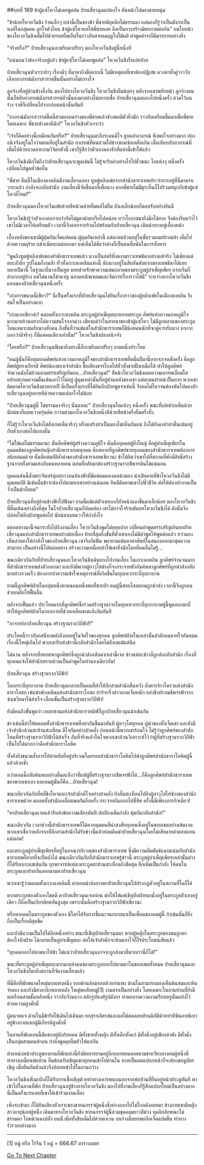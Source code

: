 ##บทที่ 169 ข้าผู้แซ่โหวไม่เคยพูดปด
ป๋ายเสี่ยวฉุนแปลกใจ หันหน้าไปมองชายหนุ่ม

“ข้าน้อยโหวอวิ๋นชิง ร้านเล็กๆ แห่งนี้เป็นของข้า พี่ชายมีบุคลิกไม่ธรรมดา แค่มองก็รู้ว่าเป็นมังกรเป็นหงส์ในกลุ่มคน ถูกใจตัวไหน ข้าผู้แซ่โหวยกให้พี่ชายเลย ถือเป็นการสร้างมิตรภาพต่อกัน” บนใบหน้าของโหวอวิ๋นชิงเต็มไปด้วยรอยยิ้มเย็นรื่นราวกับสายลมฤดูใบไม้ผลิ คำพูดคำจาก็มีมารยาทอย่างยิ่ง

“จริงหรือ?” ป๋ายเสี่ยวฉุนกะพริบตาปริบๆ มองโหวอวิ๋นชิงผู้นี้หนึ่งที

“แน่นอนว่าต้องจริงอยู่แล้ว ข้าผู้แซ่โหวไม่เคยพูดปด” โหวอวิ๋นชิงรีบเอ่ยปาก

ป๋ายเสี่ยวฉุนหัวเราะฮ่าๆ เรื่องดีๆ ที่มาหาถึงมือแบบนี้ ไม่มีเหตุผลที่เขาต้องปฏิเสธ ดวงตาทั้งคู่วาววับ เลือกอาภรณ์มังกรสวรรค์ชิ้นนั้นอย่างไม่เกรงใจ

ลูกจ้างที่อยู่ด้านข้างอึ้งงัน มองไปทางโหวอวิ๋นชิง โหวอวิ๋นชิงยิ้มน้อยๆ หลังจากเขาพยักหน้า ลูกจ้างคนนั้นก็หยิบอาภรณ์มังกรสวรรค์ตัวนั้นลงมาอย่างไม่อยากเชื่อ ป๋ายเสี่ยวฉุนตบลงไปหนึ่งครั้ง สวมไว้บนร่าง ราศีก็เปลี่ยนไปจากก่อนหน้านั้นทันที

“อาภรณ์มังกรสวรรค์ชิ้นนี้สวมลงบนร่างของพี่ชายแล้วช่างพอดีตัวยิ่งนัก ราวกับเตรียมขึ้นมาเพื่อพี่ชายโดยเฉพาะ พี่ชายช่างตาดีนัก!” โหวอวิ๋นชิงหัวเราะร่า

“เจ้าก็คิดอย่างนี้เหมือนกันหรือ?” ป๋ายเสี่ยวฉุนตะลึงระคนดีใจ ลูบคลำอาภรณ์ พึงพอใจอย่างมาก ปลงอนิจจังอยู่ในใจว่าตอนที่อยู่ในสำนัก อาภรณ์ที่ตนสวมใส่ช่างซอมซ่อเหลือเกิน เมื่อเทียบกับอาภรณ์ที่เต็มไปด้วยลวดลายงามวิจิตรตัวนี้ เขาก็รู้สึกว่าตัวเองหลงรักที่แห่งนี้เข้าให้แล้ว 

โหวอวิ๋นชิงนึกไม่ถึงว่าป๋ายเสี่ยวฉุนจะพูดเช่นนี้ ไม่รู้จะรับคำอย่างไรไปชั่วขณะ ไอแห้งๆ หนึ่งครั้ง เปลี่ยนไปพูดหัวข้ออื่น

“พี่ชาย คืนนี้ในเมืองตงหลินมีงานเลี้ยงฉลอง ทูตตู้หลิงเฟยจากสำนักธาราเทพประจำการอยู่ที่นี่มาครบวาระแล้ว กำลังจะกลับสำนัก งานเลี้ยงนี้จัดขึ้นมาก็เพื่อนาง หากพี่ชายไม่มีธุระอื่นก็ไปร่วมสนุกกับข้าผู้แซ่โหวดีไหม?”

ป๋ายเสี่ยวฉุนมองโหวอวิ๋นเฟยด้วยสีหน้าคล้ายยิ้มแต่ไม่ยิ้ม ลังเลเล็กน้อยก็ตอบรับอย่างยินดี

โหวอวิ๋นชิงรู้ว่าตัวเองออกจะเร่งรัดไม่ดูตาม้าตาเรือไปหน่อย ทว่าโอกาสมาถึงมือได้ยาก จึงต้องรีบคว้าไว้ เขาไม่มีเวลาให้เตรียมตัว เวลานี้จึงออกจากร้านไปพร้อมกับป๋ายเสี่ยวฉุน เดินนำทางอยู่เบื้องหน้า

เบื้องหลังของเขามีผู้คุ้มกันเจ็ดแปดคน ผู้คุมกันเหล่านี้ แต่ละคนล้วนอยู่ในขั้นรวมลมปราณห้า เต็มไปด้วยความดุร้าย แม้จะมีตบะแผ่ออกมา แต่เห็นได้ชัดว่าต่างก็เป็นคนที่ถนัดในการสังหาร

“พูดถึงทูตตู้หลิงเฟยของสำนักธาราเทพแล้ว นางเป็นสตรีที่งดงามราวเทพธิดาอย่างแท้จริง ไม่เพียงแต่ตบะล้ำลึก รูปโฉมก็งามล้ำ ทั่วทั้งเกาะตงหลินแห่งนี้ นับนางอยู่ในสิบอันดับแรกของเทพธิดาได้เลย หลายปีมานี้ ในฐานะที่นางเป็นทูต คอยช่วยรักษาความเสมอภาคของตระกูลผู้บำเพ็ญเพียร แรกเริ่มก็ลำบากอยู่บ้าง แต่ไม่นานก็ชำนาญ ฉลาดหลักแหลมและจัดการเรื่องราวได้ดี” ระหว่างทางโหวอวิ๋นชิงแอบมองป๋ายเสี่ยวฉุนหนึ่งครั้ง

“เก่งกาจขนาดนี้เชียว?” นี่เป็นครั้งแรกที่ป๋ายเสี่ยวฉุนได้ยินเรื่องราวของตู้หลิงเฟยในเมืองตงหลิน จึงสนใจเป็นอย่างมาก

“เก่งมากเชียวล่ะ! ตลอดทั้งเกาะตงหลิน ตระกูลผู้บำเพ็ญตบะหลายตระกูล ศิษย์แห่งความภาคภูมิใจมากมายล้วนอยากได้ความสนใจจากนาง เพียงแต่ว่าในสายตาของข้าผู้แซ่โหว ไม่มีลูกหลานของตระกูลไหนเหมาะสมกับนางสักคน ถึงขั้นที่ว่าแม้แต่ในสำนักธาราเทพก็มีน้อยคนนักที่จะคู่ควรกับนาง หากจะบอกว่ามีจริงๆ ก็มีแค่คนเดียวเท่านั้น!” โหวอวิ๋นชิงปลงอนิจจัง

“ใครหรือ?” ป๋ายเสี่ยวฉุนฟังมาถึงตรงนี้ก็กะพริบตาปริบๆ ถามหนึ่งประโยค

“คนผู้นั้นก็คือสุดยอดศิษย์แห่งความภาคภูมิใจของสำนักธาราเทพที่หมื่นปีมานี้ยากจะเจอสักครั้ง คือลูกศิษย์ผู้ทรงเกียรติ ศิษย์น้องของเจ้าสำนัก ชื่อเสียงขจรไกลไปทั่วทั้งชายฝั่งเหนือใต้ ทำให้ลูกศิษย์จำนวนนับไม่ถ้วนตามสรรเสริญเยินยอ...ป๋ายเสี่ยวฉุน!” สีหน้าโหวอวิ๋นชิงเผยความเคารพเลื่อมใสคล้ายสะกดความตื่นเต้นเอาไว้ไม่อยู่ ผู้คุมเหล่านั้นที่อยู่ด้านหลังของเขา แต่ละคนทำหน้าปั้นยาก พวกเขาติดตามโหวอวิ๋นชิงมาหลายปี นี่เป็นครั้งแรกที่ได้ยินอีกฝ่ายพูดจาเช่นนี้ จึงอดไม่ไหวจนต้องหันไปมองป๋ายเสี่ยวฉุนอยู่หลายทีด้วยความแปลกใจไม่น้อย

“ป๋ายเสี่ยวฉุนผู้นี้ ไม่ธรรมดาจริงๆ นั่นแหละ” ป๋ายเสี่ยวฉุนไอแห้งๆ หนึ่งครั้ง ขณะที่เอ่ยปากเห็นด้วย นัยน์ตาก็เผยแววครุ่นคิด กวาดตามองโหวอวิ๋นชิงหนึ่งทีด้วยสีหน้าครึ่งยิ้มครึ่งบึ้ง

ก็ไม่รู้ว่าโหวอวิ๋นชิงไม่สังเกตเห็นจริงๆ หรือแสร้งทำเป็นมองไม่เห็นกันแน่ ถึงได้ยังคงทำท่าตื่นเต้นอยู่กับตัวเองต่อไปแบบนั้น

“ไม่ใช่แค่ไม่ธรรมดานะ นั่นคือศิษย์ผู้สร้างความภูมิใจ นั่นคือบุคคลผู้ยิ่งใหญ่ คือคู่บำเพ็ญเพียรในอุดมคติของลูกศิษย์หญิงสำนักธาราเทพทุกคน คือสหายที่ลูกศิษย์ชายทุกคนของสำนักธาราเทพต้องการสนิทสนมด้วย นั่นคือสมบัติล้ำค่าของสำนักธาราเทพเชียวนะ ข้าได้ยินว่าเขาไปที่สถานที่ศักดิ์สิทธิ์สร้างฐานรากทั้งสามแห่งกับคนหลายคน ตอนที่กลับมาต้องสร้างฐานรากชีพจรดินได้แน่นอน

บุคคลเช่นนี้ดั่งพระจันทร์สุกสกาวบนท้องฟ้าที่มีแต่คนแหงนหน้ามอง น่าเสียดายที่ข้าโหวอวิ๋นชิงไม่มีคุณสมบัติ มิเช่นนั้นข้าจะต้องไปตามหาเขาอย่างแน่นอน ยินดีติดตามเขาไปชั่วชีวิต ต่อให้ต้องทำงานเป็นวัวเป็นม้าก็ยอม” 

ป๋ายเสี่ยวฉุนที่อยู่ด้านข้างฟังไปฟังมา ยามนี้แม้แต่ตัวเขาเองก็ยังหน้าแดงขึ้นมาเล็กน้อย มองโหวอวิ๋นชิงที่ตื่นเต้นอย่างถึงที่สุด ในใจป๋ายเสี่ยวฉุนก็ปลดปลง เขาไม่อาจใจร้ายตัดบทโหวอวิ๋นชิงได้ ดังนั้นจึงปล่อยให้อีกฝ่ายพูดต่อไป นัยน์ตาเผยแววให้กำลังใจ

ตลอดทางมานี้จนกระทั่งไปถึงงานเลี้ยง โหวอวิ๋นชิงพูดไม่หยุดปาก เปลี่ยนคำพูดสรรเสริญเยินยอป๋ายเสี่ยวฉุนแห่งสำนักธาราเทพอย่างต่อเนื่อง ท้ายที่สุดถึงขั้นที่ตัวเขาเองไม่มีคำพูดให้พูดต่อแล้ว ทว่ามองเห็นสายตาให้กำลังใจของป๋ายเสี่ยวฉุน เขาจึงกัดฟัน พยายามเค้นหาคำศัพท์ในสมองออกมาสุดความสามารถ เป็นอย่างนี้ไปตลอดทาง สร้างความเหนื่อยล้าให้เขายิ่งนักโดยที่คนอื่นไม่รู้...

ขณะเดียวกันกับที่ป๋ายเสี่ยวฉุนและโหวอวิ๋นชิงเดินทางไปงานเลี้ยง ในเกาะตงหลิน ลูกศิษย์จำนวนมากที่สำนักธาราเทพส่งตัวออกมา และยังมีพวกผู้อาวุโสต่างก็จะกระจายตัวกันค้นหาลูกศิษย์ที่ถูกนำส่งกลับมาอย่างรวดเร็ว ต้องการทำความเข้าใจเหตุการณ์ที่เกิดขึ้นในหุบเหวกระบี่อุกกาบาต

ยามนี้ลูกศิษย์ฝ่ายในกลุ่มหนึ่งหาคนคนหนึ่งพบที่ชายป่า คนผู้นี้สลบไสลตอนถูกนำส่ง เวลานี้จึงถูกคนช่วยเหลือให้ฟื้นตื่น

หลังจากฟื้นแล้ว ประโยคแรกที่ลูกศิษย์ซึ่งร่วมสร้างฐานรากในหุบเหวกระบี่อุกกาบาตผู้นี้พูดออกมาก็ทำให้ลูกศิษย์ฝ่ายในรอบกายที่ช่วยเหลือเขาตะลึงงันทันที

“อาจารย์อาป๋ายเสี่ยวฉุน สร้างฐานรากวิถีฟ้า!!”

ประโยคนี้ราวกับอสนีบาตดังอึงอลอยู่ในจิตใจของทุกคน ลูกศิษย์ฝ่ายในเหล่านั้นสำลักลมหายใจกันหมด เรื่องนี้ใหญ่เกินไป พวกเขารีบส่งข่าวนี้กลับสำนักโดยไม่ลังเลแม้แต่นิด

ไม่นาน หลังจากที่ทยอยหาลูกศิษย์ซึ่งถูกนำส่งกลับมาเหล่านี้เจอ ข่าวแต่ละข่าวก็ถูกส่งกลับสำนัก เรื่องที่ทุกคนแจ้งให้สำนักทราบล้วนเป็นคำพูดในทำนองเดียวกัน!

ป๋ายเสี่ยวฉุน สร้างฐานรากวิถีฟ้า!

โลกกระบี่อุกกาบาต ป๋ายเสี่ยวฉุนกลายเป็นคนที่ทำให้อีกสามสำนักสิ้นหวัง สังหารจ้าวโหรวแห่งสำนักธาราโอสถ เข่นฆ่าฟางหลินแห่งสำนักธาราโอสถ ทำร้ายจิ๋วต่าวบาดเจ็บหนัก แย่งชิงปราณชีพจรฟ้าจากซ่งเชวียมาได้สำเร็จ เลื่อนขั้นเป็นสร้างฐานรากวิถีฟ้า!

ยังมีคนถึงขั้นพูดว่า เหลยซานแห่งสำนักธาราทมิฬก็ถูกป๋ายเสี่ยวฉุนฆ่าเช่นกัน

ข่าวเช่นนี้ทำให้ตลอดทั้งสำนักธาราเทพฮือฮากันขึ้นมาทันที ผู้อาวุโสทุกคน ผู้นำของทั้งเจ็ดเขา และยังมีเจ้าสำนักล้วนสะท้านสะเทือน ดีใจกันอย่างบ้าคลั่ง ก่อนหน้านี้พวกเขาร้อนใจ ไม่รู้ว่าลูกศิษย์ของสำนักไหนที่สร้างฐานรากวิถีฟ้าได้สำเร็จ อันที่จริงแล้วในใจพวกเขาล้วนวิเคราะห์ไว้ว่าผู้ที่สร้างฐานรากวิถีฟ้า เป็นไปได้มากกว่าคือสำนักธาราโลหิต

ทั้งยังถึงขนาดสั่งการให้สายลับที่อยู่บริเวณโดยรอบสำนักธาราโลหิตไปฆ่าลูกศิษย์สำนักธาราโลหิตผู้นี้แล้วด้วยซ้ำ 

ทว่าตอนนี้กลับค้นพบอย่างตื่นตะลึงว่าที่แท้ผู้ที่สร้างฐานรากชีพจรฟ้าได้...ก็คือลูกศิษย์สำนักธาราเทพของพวกเขาเอง และคนผู้นั้นก็คือ...ป๋ายเสี่ยวฉุน!

ขณะเดียวกันกับที่หลี่ชิงโหวและเจ้าสำนักดีใจอย่างบ้าคลั่ง ยังสั่นสะเทือนไปถึงผู้อาวุโสไท่ซ่างของสำนักธาราเทพด้วย ตลอดทั้งสำนักเคลื่อนพลกันอีกครั้ง กระจายกันออกไปสี่ทิศ ครั้งนี้มีเพียงภารกิจเดียว!

“หาป๋ายเสี่ยวฉุนเจอแล้วรีบส่งข้อความเสียงทันที ปกป้องเต็มกำลัง คุ้มกันกลับสำนัก!”

ขณะเดียวกัน เวลาช่วงนี้สำนักธาราเทพก็ได้ควบคุมคนที่น่าสงสัยทุกคนซึ่งอยู่ในขอบเขตอย่างเข้มงวด พวกเขาเชื่อว่าหลังจากที่อีกสามสำนักได้รับข่าวนี้แล้วย่อมคิดฆ่าป๋ายเสี่ยวฉุนโดยไม่เสียดายค่าตอบแทนแน่นอน!

และตระกูลผู้บำเพ็ญเพียรที่อยู่ในอาณาบริเวณของสำนักธาราเทพ ซึ่งมีความสัมพันธ์แนบแน่นกับสำนักธาราเทพก็ยากที่จะปิดบังได้ ขณะเดียวกันกับที่สำนักธาราเทพรู้ข่าวนี้ ตระกูลผู้บำเพ็ญเพียรเหล่านั้นต่างก็ได้รับเบาะแสเช่นกัน บุรพาจารย์แต่ละตระกูลสะท้านสะเทือนถึงขีดสุด ฮึกเหิมเป็นกำลัง ให้คนในตระกูลแยกย้ายกันออกตามหาป๋ายเสี่ยวฉุน

พวกเขารู้ว่าตลอดทั้งเกาะตงหลินนี้ ค่ายกลนำส่งอาจพาป๋ายเสี่ยวฉุนไปปรากฏตัวอยู่ในสถานที่ใดก็ได้ 

หากตระกูลของตัวเองโชคดี หาป๋ายเสี่ยวฉุนเจอก่อน ต่อให้ได้แค่เชิญอีกฝ่ายมานั่งอยู่ในตระกูลตัวเองครู่เดียว ก็ถือเป็นเกียรติยศอันสูงสุด เพราะนั่นคือสร้างฐานรากวิถีฟ้าเชียวนะ

หรือหากคนในตระกูลของตัวเอง มีใครได้รับการชี้แนะจนกลายมาเป็นเพื่อนของคนผู้นี้ ถ้าเช่นนั้นก็ยิ่งถือเป็นเรื่องดีสุดขีด

และยังมีความเป็นไปได้อีกหนึ่งอย่าง ขณะที่เชิญป๋ายเสี่ยวฉุนมา หากผู้หญิงในตระกูลของตนถูกตาต้องใจอีกฝ่าย ได้กลายเป็นคู่บำเพ็ญตบะ ต่อให้เจ้าสำนักจะห้ามเอาไว้ก็ไร้ประโยชน์เสียแล้ว

“ทุกคนออกไปตามหาให้ข้า ไม่แน่ว่าป๋ายเสี่ยวฉุนอาจจะถูกส่งมาที่พวกเรานี่ก็ได้!”

ขณะที่ตระกูลผู้บำเพ็ญตบะมากมายส่งคนของตระกูลออกไปตามหาในขอบเขตทั้งหมด ป๋ายเสี่ยวฉุนและโหวอวิ๋นชิงก็มาถึงสถานที่จัดงานเลี้ยงแล้ว

ที่นี่คือที่พักขนาดใหญ่มากแห่งหนึ่ง รอบด้านล้อมรอบด้วยกำแพง ด้านในสามารถมองเห็นต้นสนและหินจำลอง และยังมีศาลาอีกหลายหลัง ใหญ่พอสิบหมู่[1] งามสง่าเป็นอย่างยิ่ง โดยเฉพาะในลานบ้านที่ยังมีหอเรือนสามชั้นหลังหนึ่ง ราวกับวังหลวง สลักรูปหงส์รูปมังกร ท่ามกลางความงามเรียบหรูนั้นแฝงไว้ด้วยความสูงศักดิ์

ผู้คนจอแจ ด้านในมีข้ารับใช้เดินไปเดินมา ยกสุราเลิศรสและผลไม้สดคอยปรนนิบัติด้วยท่าทีพินอบพิเทาอยู่ข้างกายแขกผู้มีเกียรติสูงศักดิ์

ในลานที่พักตอนนี้มีแขกอยู่นับร้อยคน มีทั้งชายทั้งหญิง มีทั้งเด็กทั้งแก่ มีทั้งนั่งอยู่เพียงลำพัง มีทั้งนั่งเป็นกลุ่มสามคนห้าคน กำลังพูดคุยยิ้มหัวให้แก่กัน

ตำแหน่งหน้าประตูของลานที่พักแห่งนี้ยังมีทหารยามอยู่อีกหลายคนคอยตามชายวัยกลางคนผู้หนึ่งที่ท่าทางเหมือนพ่อบ้าน ยิ้มต้อนรับเชิญแขกทุกคนเข้าไปด้านใน หากเป็นคนแปลกหน้าก็จะต้องขอดูบัตรเชิญ เมื่อยืนยันตัวแล้วจึงปล่อยเข้าไปในลานกว้าง

โหวอวิ๋นชิงเพิ่งมาถึงก็ได้รับการเชื้อเชิญด้วยท่าทางเคารพนบนอบจากพ่อบ้านที่ยืนอยู่หน้าประตูทันที พาเข้าไปในลานที่พัก ป๋ายเสี่ยวฉุนอยู่ข้างกายโหวอวิ๋นชิง มองไปที่งานเลี้ยงก็รู้สึกแปลกใหม่เป็นอย่างมาก นี่เป็นครั้งแรกเลยที่เขาได้เข้าร่วมงานเลี้ยง

เพิ่งจะเข้ามา ก็ได้ยินเสียงหัวเราะของชายฉกรรจ์ผู้หนึ่งซึ่งห่างออกไปไม่ไกลดังลอยมา ข้างกายเขามีหญิงสาวอายุน้อยผู้หนึ่ง เดินมาทางโหวอวิ๋นชิง ชายฉกรรจ์ผู้นี้สวมชุดคลุมยาวสีม่วง บุคลิกลักษณะไม่ธรรมดา ใบหน้าแดงปลั่ง บนนิ้วมือทั้งสิบเต็มไปด้วยแหวน บนร่างมีหยกพกอีกเจ็ดแปดชิ้น ท่าทางร่ำรวยอย่างมาก

------------ 
    
[1] หมู่ หรือ ไร่จีน 1 หมู่ = 666.67 ตารางเมตร   


[Go To Next Chapter]( ./170.md)